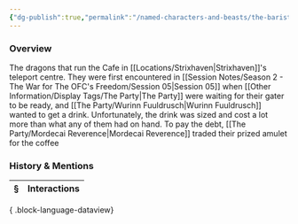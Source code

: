 ```yaml
---
{"dg-publish":true,"permalink":"/named-characters-and-beasts/the-barista-dragon/","tags":["NPC"],"updated":"2025-06-10T19:10:58.505+01:00"}
---
```



### Overview
The dragons that run the Cafe in [[Locations/Strixhaven\|Strixhaven]]'s teleport centre. They were first encountered in [[Session Notes/Season 2 - The War for The OFC's Freedom/Session 05\|Session 05]] when [[Other Information/Display Tags/The Party\|The Party]] were waiting for their gater to be ready, and [[The Party/Wurinn Fuuldrusch\|Wurinn Fuuldrusch]] wanted to get a drink. Unfortunately, the drink was sized and cost a lot more than what any of them had on hand. To pay the debt, [[The Party/Mordecai Reverence\|Mordecai Reverence]] traded their prized amulet for the coffee 

### History & Mentions
| § | Interactions |
| - | ------------ |

{ .block-language-dataview}